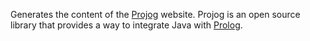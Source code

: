 Generates the content of the [Projog](http://www.projog.org "Prolog interpreter for Java") website. Projog is an open source library that provides a way to integrate Java with [Prolog](https://en.wikipedia.org/wiki/Prolog).
